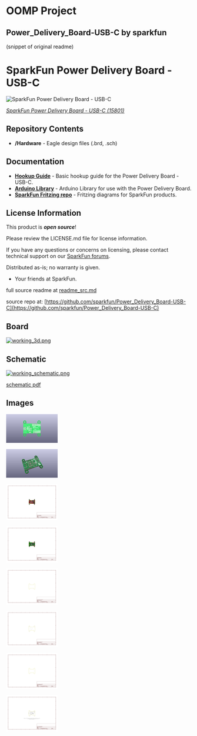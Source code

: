 # OOMP Project  
## Power_Delivery_Board-USB-C  by sparkfun  
  
(snippet of original readme)  
  
SparkFun Power Delivery Board - USB-C  
========================================  
  
![SparkFun Power Delivery Board - USB-C](https://cdn.sparkfun.com/assets/parts/1/4/4/1/4/15801-SparkFun_Power_Delivery_Board_-_USB-C__Qwiic_-01.jpg)  
  
[*SparkFun Power Delivery Board - USB-C (15801)*](https://www.sparkfun.com/products/15801)  
  
<Basic description of the part.>  
  
Repository Contents  
-------------------  
  
* **/Hardware** - Eagle design files (.brd, .sch)  
  
Documentation  
--------------  
* **[Hookup Guide](https://learn.sparkfun.com/tutorials/power-delivery-board---usb-c-qwiic-hookup-guide)** - Basic hookup guide for the Power Delivery Board - USB-C.  
* **[Arduino Library](https://github.com/sparkfun/SparkFun_STUSB4500_Arduino_Library)** - Arduino Library for use with the Power Delivery Board.  
* **[SparkFun Fritzing repo](https://github.com/sparkfun/Fritzing_Parts)** - Fritzing diagrams for SparkFun products.  
  
License Information  
-------------------  
  
This product is _**open source**_!   
  
Please review the LICENSE.md file for license information.   
  
If you have any questions or concerns on licensing, please contact technical support on our [SparkFun forums](https://forum.sparkfun.com/viewforum.php?f=152).  
  
Distributed as-is; no warranty is given.  
  
- Your friends at SparkFun.  
  
_<COLLABORATION CREDIT>_  
  
  full source readme at [readme_src.md](readme_src.md)  
  
source repo at: [https://github.com/sparkfun/Power_Delivery_Board-USB-C](https://github.com/sparkfun/Power_Delivery_Board-USB-C)  
## Board  
  
[![working_3d.png](working_3d_600.png)](working_3d.png)  
## Schematic  
  
[![working_schematic.png](working_schematic_600.png)](working_schematic.png)  
  
[schematic pdf](working_schematic.pdf)  
## Images  
  
[![working_3D_bottom.png](working_3D_bottom_140.png)](working_3D_bottom.png)  
  
[![working_3D_top.png](working_3D_top_140.png)](working_3D_top.png)  
  
[![working_assembly_page_01.png](working_assembly_page_01_140.png)](working_assembly_page_01.png)  
  
[![working_assembly_page_02.png](working_assembly_page_02_140.png)](working_assembly_page_02.png)  
  
[![working_assembly_page_03.png](working_assembly_page_03_140.png)](working_assembly_page_03.png)  
  
[![working_assembly_page_04.png](working_assembly_page_04_140.png)](working_assembly_page_04.png)  
  
[![working_assembly_page_05.png](working_assembly_page_05_140.png)](working_assembly_page_05.png)  
  
[![working_assembly_page_06.png](working_assembly_page_06_140.png)](working_assembly_page_06.png)  
